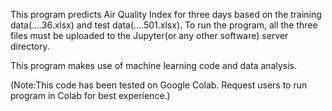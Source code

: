 This program predicts Air Quality Index for three days based on the training data(....36.xlsx) and test data(....501.xlsx). To run the program, all the three files must be uploaded to the Jupyter(or any other software) server directory.

This program makes use of machine learning code and data analysis.  

(Note:This code has been tested on Google Colab. Request users to run program in Colab for best experience.)
